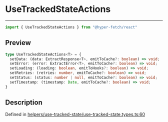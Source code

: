 

# UseTrackedStateActions

<div class="api-docs__separator" data-reactroot="">

---

</div><div class="api-docs__import" data-reactroot="">

```ts
import { UseTrackedStateActions } from "@hyper-fetch/react"
```

</div><div class="api-docs__section">

## Preview

</div><div class="api-docs__preview type">

```ts
type UseTrackedStateActions<T> = {
  setData: (data: ExtractResponse<T>, emitToCache?: boolean) => void; 
  setError: (error: ExtractError<T>, emitToCache?: boolean) => void; 
  setLoading: (loading: boolean, emitToHooks?: boolean) => void; 
  setRetries: (retries: number, emitToCache?: boolean) => void; 
  setStatus: (status: number | null, emitToCache?: boolean) => void; 
  setTimestamp: (timestamp: Date, emitToCache?: boolean) => void; 
}
```

</div><div class="api-docs__section">

## Description

</div><div class="api-docs__description"><span class="api-docs__do-not-parse">



</span></div><p class="api-docs__definition">

Defined in [helpers/use-tracked-state/use-tracked-state.types.ts:60](https://github.com/BetterTyped/hyper-fetch/blob/0bdb96c0/packages/react/src/helpers/use-tracked-state/use-tracked-state.types.ts#L60)

</p>